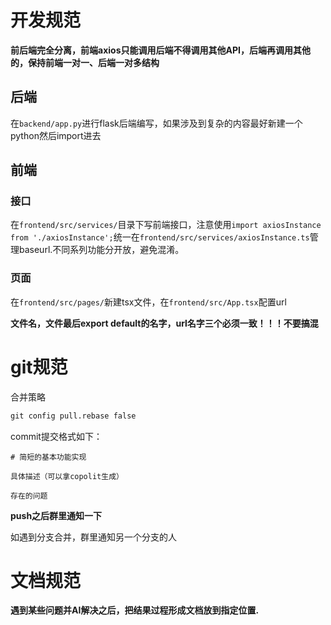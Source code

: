 
# 开发规范

**前后端完全分离，前端axios只能调用后端不得调用其他API，后端再调用其他的，保持前端一对一、后端一对多结构**

## 后端

在`backend/app.py`进行flask后端编写，如果涉及到复杂的内容最好新建一个python然后import进去

## 前端


### 接口

在`frontend/src/services/`目录下写前端接口，注意使用`import axiosInstance from './axiosInstance';`统一在`frontend/src/services/axiosInstance.ts`管理baseurl.不同系列功能分开放，避免混淆。



### 页面

在`frontend/src/pages/`新建tsx文件，在`frontend/src/App.tsx`配置url

**文件名，文件最后export default的名字，url名字三个必须一致！！！不要搞混**



# git规范

合并策略
```cmd
git config pull.rebase false
```

commit提交格式如下：
```
# 简短的基本功能实现

具体描述（可以拿copolit生成）

存在的问题
```

**push之后群里通知一下**


如遇到分支合并，群里通知另一个分支的人

# 文档规范

**遇到某些问题并AI解决之后，把结果过程形成文档放到指定位置.**

